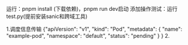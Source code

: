 运行：pnpm install (下载依赖)，pnpm run dev启动
添加操作测试：运行test.py(提前安装sanic和跨域工具)

1.调度信息传输
{"apiVersion": "v1",
    "kind": "Pod",
    "metadata": {
      "name": "example-pod",
      "namespace": "default",
      "status": "pending"
      }
}
2.